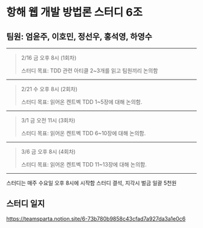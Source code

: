 # 항해 웹 개발 방법론 스터디 6조
## 팀원: 엄윤주, 이호민, 정선우, 홍석영, 하영수
---
> 2/16 금 오후 8시 (1회차)
> 
> 스터디 목표: TDD 관련 아티클 2~3개를 읽고 팀원끼리 논의함
---
> 2/21 수 오후 8시 (2회차)
> 
> 스터디 목표: 읽어온 켄트벡 TDD 1~5장에 대해 논의함.
---
> 3/1 금 오전 11시 (3회차)
> 
> 스터디 목표: 읽어온 켄트벡 TDD 6~10장에 대해 논의함.
---
> 3/6 금 오후 8시 (4회차)
> 
> 스터디 목표: 읽어온 켄트벡 TDD 11~13장에 대해 논의함.
---

스터디는 매주 수요일 오후 8시에 시작함
스터디 결석, 지각시 벌금 일괄 5천원

## 스터디 일지
https://teamsparta.notion.site/6-73b780b9858c43cfad7a927da3a1e0c6

